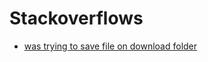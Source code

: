 # Stackoverflows 
- [was trying to save file on download folder](https://stackoverflow.com/questions/60374202/didnt-find-class-android-provider-mediastoredownloads)
